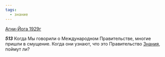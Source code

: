 ```yaml
---
tags:
  - знание
---
```


[Агни-Йога 1929г](/agni/1929)

___513___
Когда Мы говорили о Международном Правительстве, многие пришли в смущение. Когда они узнают, что это Правительство [Знания](/tag/#знание), поймут ли?
